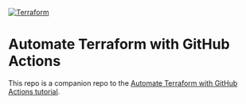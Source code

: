 [![Terraform](https://github.com/caprica64/learn-terraform-github-actions/actions/workflows/terraform.yml/badge.svg)](https://github.com/caprica64/learn-terraform-github-actions/actions/workflows/terraform.yml)

# Automate Terraform with GitHub Actions

This repo is a companion repo to the [Automate Terraform with GitHub Actions tutorial](https://developer.hashicorp.com/terraform/tutorials/automation/github-actions).
